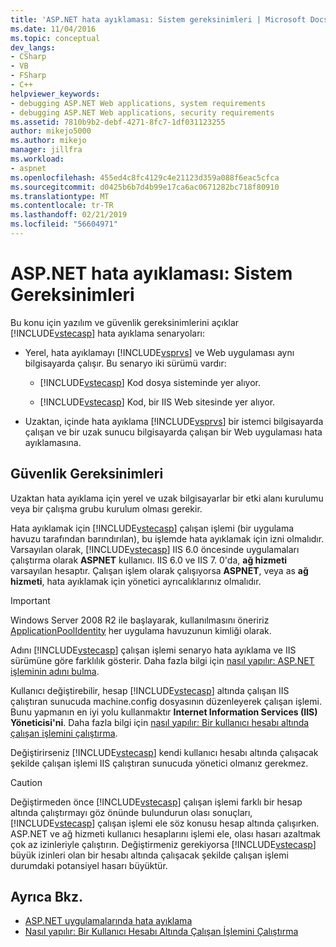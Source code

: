 ```yaml
---
title: 'ASP.NET hata ayıklaması: Sistem gereksinimleri | Microsoft Docs'
ms.date: 11/04/2016
ms.topic: conceptual
dev_langs:
- CSharp
- VB
- FSharp
- C++
helpviewer_keywords:
- debugging ASP.NET Web applications, system requirements
- debugging ASP.NET Web applications, security requirements
ms.assetid: 7810b9b2-debf-4271-8fc7-1df031123255
author: mikejo5000
ms.author: mikejo
manager: jillfra
ms.workload:
- aspnet
ms.openlocfilehash: 455ed4c8fc4129c4e21123d359a088f6eac5cfca
ms.sourcegitcommit: d0425b6b7d4b99e17ca6ac0671282bc718f80910
ms.translationtype: MT
ms.contentlocale: tr-TR
ms.lasthandoff: 02/21/2019
ms.locfileid: "56604971"
---
```

# <a name="aspnet-debugging-system-requirements"></a>ASP.NET hata ayıklaması: Sistem Gereksinimleri
Bu konu için yazılım ve güvenlik gereksinimlerini açıklar [!INCLUDE[vstecasp](../code-quality/includes/vstecasp_md.md)] hata ayıklama senaryoları:

- Yerel, hata ayıklamayı [!INCLUDE[vsprvs](../code-quality/includes/vsprvs_md.md)] ve Web uygulaması aynı bilgisayarda çalışır. Bu senaryo iki sürümü vardır:

  - [!INCLUDE[vstecasp](../code-quality/includes/vstecasp_md.md)] Kod dosya sisteminde yer alıyor.

  - [!INCLUDE[vstecasp](../code-quality/includes/vstecasp_md.md)] Kod, bir IIS Web sitesinde yer alıyor.

- Uzaktan, içinde hata ayıklama [!INCLUDE[vsprvs](../code-quality/includes/vsprvs_md.md)] bir istemci bilgisayarda çalışan ve bir uzak sunucu bilgisayarda çalışan bir Web uygulaması hata ayıklamasına.

## <a name="security-requirements"></a>Güvenlik Gereksinimleri
 Uzaktan hata ayıklama için yerel ve uzak bilgisayarlar bir etki alanı kurulumu veya bir çalışma grubu kurulum olması gerekir.

 Hata ayıklamak için [!INCLUDE[vstecasp](../code-quality/includes/vstecasp_md.md)] çalışan işlemi (bir uygulama havuzu tarafından barındırılan), bu işlemde hata ayıklamak için izni olmalıdır. Varsayılan olarak, [!INCLUDE[vstecasp](../code-quality/includes/vstecasp_md.md)] IIS 6.0 öncesinde uygulamaları çalıştırma olarak **ASPNET** kullanıcı. IIS 6.0 ve IIS 7. 0'da, **ağ hizmeti** varsayılan hesaptır. Çalışan işlem olarak çalışıyorsa **ASPNET**, veya as **ağ hizmeti**, hata ayıklamak için yönetici ayrıcalıklarınız olmalıdır.

 > [!IMPORTANT]
 > Windows Server 2008 R2 ile başlayarak, kullanılmasını öneririz [ApplicationPoolIdentity](/iis/manage/configuring-security/application-pool-identities) her uygulama havuzunun kimliği olarak.

 Adını [!INCLUDE[vstecasp](../code-quality/includes/vstecasp_md.md)] çalışan işlemi senaryo hata ayıklama ve IIS sürümüne göre farklılık gösterir. Daha fazla bilgi için [nasıl yapılır: ASP.NET işleminin adını bulma](../debugger/how-to-find-the-name-of-the-aspnet-process.md).

 Kullanıcı değiştirebilir, hesap [!INCLUDE[vstecasp](../code-quality/includes/vstecasp_md.md)] altında çalışan IIS çalıştıran sunucuda machine.config dosyasının düzenleyerek çalışan işlemi. Bunu yapmanın en iyi yolu kullanmaktır **Internet Information Services (IIS) Yöneticisi'ni**. Daha fazla bilgi için [nasıl yapılır: Bir kullanıcı hesabı altında çalışan işlemini çalıştırma](../debugger/how-to-run-the-worker-process-under-a-user-account.md).

 Değiştirirseniz [!INCLUDE[vstecasp](../code-quality/includes/vstecasp_md.md)] kendi kullanıcı hesabı altında çalışacak şekilde çalışan işlemi IIS çalıştıran sunucuda yönetici olmanız gerekmez.

> [!CAUTION]
>  Değiştirmeden önce [!INCLUDE[vstecasp](../code-quality/includes/vstecasp_md.md)] çalışan işlemi farklı bir hesap altında çalıştırmayı göz önünde bulundurun olası sonuçları, [!INCLUDE[vstecasp](../code-quality/includes/vstecasp_md.md)] çalışan işlemi ele söz konusu hesap altında çalışırken. ASP.NET ve ağ hizmeti kullanıcı hesaplarını işlemi ele, olası hasarı azaltmak çok az izinleriyle çalıştırın. Değiştirmeniz gerekiyorsa [!INCLUDE[vstecasp](../code-quality/includes/vstecasp_md.md)] büyük izinleri olan bir hesabı altında çalışacak şekilde çalışan işlemi durumdaki potansiyel hasarı büyüktür.

## <a name="see-also"></a>Ayrıca Bkz.

- [ASP.NET uygulamalarında hata ayıklama](../debugger/how-to-enable-debugging-for-aspnet-applications.md)
- [Nasıl yapılır: Bir Kullanıcı Hesabı Altında Çalışan İşlemini Çalıştırma](../debugger/how-to-run-the-worker-process-under-a-user-account.md)